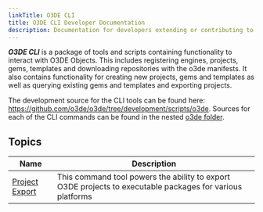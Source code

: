```yaml
---
linkTitle: O3DE CLI
title: O3DE CLI Developer Documentation
description: Documentation for developers extending or contributing to the O3DE CLI bundled as part of Open 3D Engine.
---
```


***O3DE CLI***  is a package of tools and scripts containing functionality to interact with O3DE Objects. This includes registering engines, projects, gems, templates and downloading repositories with the o3de manifests. It also contains functionality for creating new projects, gems and templates as well as querying existing gems and templates and exporting projects. 

The development source for the CLI tools can be found here: https://github.com/o3de/o3de/tree/development/scripts/o3de. Sources for each of the CLI commands can be found in the nested [o3de folder](https://github.com/o3de/o3de/tree/development/scripts/o3de/o3de).

## Topics

| Name | Description |
|-|-|
| [Project Export](./project-export) | This command tool powers the ability to export O3DE projects to executable packages for various platforms |
